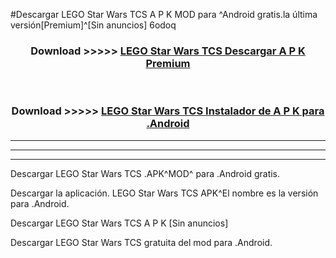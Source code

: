 #Descargar LEGO Star Wars TCS A P K MOD para ^Android gratis.la última versión[Premium]^[Sin anuncios] 6odoq



<div align="center">
<h3>Download >>>>> <a href="https://es-web.web.app/?es= LEGO Star Wars TCS">LEGO Star Wars TCS Descargar A P K Premium</a></h3><br>

<h3>Download >>>>> <a href="https://es-web.web.app/?es= LEGO Star Wars TCS">LEGO Star Wars TCS Instalador de A P K para .Android</a></h3>
</div>


----------------------------------------------------------

----------------------------------------------------------

----------------------------------------------------------

Descargar LEGO Star Wars TCS .APK^MOD^ para .Android gratis.

Descargar la aplicación. LEGO Star Wars TCS APK^El nombre es la versión para .Android.

Descargar LEGO Star Wars TCS A P K [Sin anuncios]

Descargar LEGO Star Wars TCS gratuita del mod para .Android.